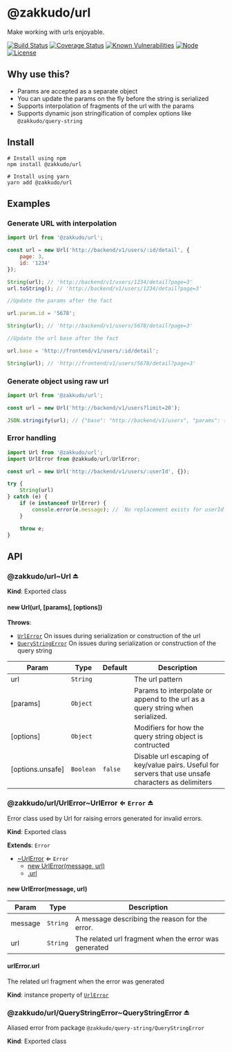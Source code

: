 # @zakkudo/url

Make working with urls enjoyable.

[![Build Status](https://travis-ci.org/zakkudo/url.svg?branch=master)](https://travis-ci.org/zakkudo/url)
[![Coverage Status](https://coveralls.io/repos/github/zakkudo/url/badge.svg?branch=master)](https://coveralls.io/github/zakkudo/url?branch=master)
[![Known Vulnerabilities](https://snyk.io/test/github/zakkudo/url/badge.svg)](https://snyk.io/test/github/zakkudo/url)
[![Node](https://img.shields.io/node/v/@zakkudo/url.svg)](https://nodejs.org/)
[![License](https://img.shields.io/npm/l/@zakkudo/url.svg)](https://opensource.org/licenses/BSD-3-Clause)

## Why use this?

- Params are accepted as a separate object
- You can update the params on the fly before the string is serialized
- Supports interpolation of fragments of the url with the params
- Supports dynamic json stringification of complex options like `@zakkudo/query-string`

## Install

```console
# Install using npm
npm install @zakkudo/url
```

``` console
# Install using yarn
yarn add @zakkudo/url
```

## Examples

### Generate URL with interpolation
``` javascript
import Url from '@zakkudo/url';

const url = new Url('http://backend/v1/users/:id/detail', {
    page: 3,
    id: '1234'
});

String(url); // 'http://backend/v1/users/1234/detail?page=3'
url.toString(); // 'http://backend/v1/users/1234/detail?page=3'

//Update the params after the fact

url.param.id = '5678';

String(url); // 'http://backend/v1/users/5678/detail?page=3'

//Update the url base after the fact

url.base = 'http://frontend/v1/users/:id/detail';

String(url); // 'http://frontend/v1/users/5678/detail?page=3'
```

### Generate object using raw url
``` javascript
import Url from '@zakkudo/url';

const url = new Url('http://backend/v1/users?limit=20');

JSON.stringify(url); // {"base": "http://backend/v1/users", "params": {"limit": 20}}
```

### Error handling
``` javascript
import Url from '@zakkudo/url';
import UrlError from @zakkudo/url/UrlError;

const url = new Url('http://backend/v1/users/:userId', {});

try {
    String(url)
} catch (e) {
    if (e instanceof UrlError) {
        console.error(e.message); // `No replacement exists for userId in the params`
    }

    throw e;
}
```

## API

<a name="module_@zakkudo/url"></a>

<a name="module_@zakkudo/url..Url"></a>

### @zakkudo/url~Url ⏏

**Kind**: Exported class

<a name="new_module_@zakkudo/url..Url_new"></a>

#### new Url(url, [params], [options])
**Throws**:

- [<code>UrlError</code>](#module_@zakkudo/url/UrlError..UrlError) On issues during serialization or construction of the url
- [<code>QueryStringError</code>](#module_@zakkudo/url/QueryStringError..QueryStringError) On issues during serialization or construction of the query string

| Param | Type | Default | Description |
| --- | --- | --- | --- |
| url | <code>String</code> |  | The url pattern |
| [params] | <code>Object</code> |  | Params to interpolate or append to the url as a query string when serialized. |
| [options] | <code>Object</code> |  | Modifiers for how the query string object is contructed |
| [options.unsafe] | <code>Boolean</code> | <code>false</code> | Disable url escaping of key/value pairs. Useful for servers that use unsafe characters as delimiters |

<a name="module_@zakkudo/url/UrlError"></a>

<a name="module_@zakkudo/url/UrlError..UrlError"></a>

### @zakkudo/url/UrlError~UrlError ⇐ <code>Error</code> ⏏
Error class used by Url for raising errors generated
for invalid errors.

**Kind**: Exported class

**Extends**: <code>Error</code>  

* [~UrlError](#module_@zakkudo/url/UrlError..UrlError) ⇐ <code>Error</code>
    * [new UrlError(message, url)](#new_module_@zakkudo/url/UrlError..UrlError_new)
    * [.url](#module_@zakkudo/url/UrlError..UrlError+url)

<a name="new_module_@zakkudo/url/UrlError..UrlError_new"></a>

#### new UrlError(message, url)

| Param | Type | Description |
| --- | --- | --- |
| message | <code>String</code> | A message describing the reason for the error. |
| url | <code>String</code> | The related url fragment when the error was generated |

<a name="module_@zakkudo/url/UrlError..UrlError+url"></a>

#### urlError.url
The related url fragment when the error was generated

**Kind**: instance property of [<code>UrlError</code>](#module_@zakkudo/url/UrlError..UrlError)  
<a name="module_@zakkudo/url/QueryStringError"></a>

<a name="module_@zakkudo/url/QueryStringError..QueryStringError"></a>

### @zakkudo/url/QueryStringError~QueryStringError ⏏
Aliased error from package `@zakkudo/query-string/QueryStringError`

**Kind**: Exported class


